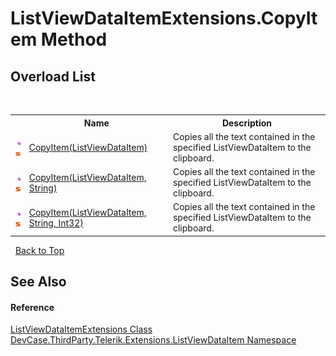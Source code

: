 # ListViewDataItemExtensions.CopyItem Method 
 


## Overload List
&nbsp;<table><tr><th></th><th>Name</th><th>Description</th></tr><tr><td>![Public method](media/pubmethod.gif "Public method")![Static member](media/static.gif "Static member")</td><td><a href="M_DevCase_ThirdParty_Telerik_Extensions_ListViewDataItem_ListViewDataItemExtensions_CopyItem">CopyItem(ListViewDataItem)</a></td><td>
Copies all the text contained in the specified ListViewDataItem to the clipboard.</td></tr><tr><td>![Public method](media/pubmethod.gif "Public method")![Static member](media/static.gif "Static member")</td><td><a href="M_DevCase_ThirdParty_Telerik_Extensions_ListViewDataItem_ListViewDataItemExtensions_CopyItem_1">CopyItem(ListViewDataItem, String)</a></td><td>
Copies all the text contained in the specified ListViewDataItem to the clipboard.</td></tr><tr><td>![Public method](media/pubmethod.gif "Public method")![Static member](media/static.gif "Static member")</td><td><a href="M_DevCase_ThirdParty_Telerik_Extensions_ListViewDataItem_ListViewDataItemExtensions_CopyItem_2">CopyItem(ListViewDataItem, String, Int32)</a></td><td>
Copies all the text contained in the specified ListViewDataItem to the clipboard.</td></tr></table>&nbsp;
<a href="#listviewdataitemextensions.copyitem-method">Back to Top</a>

## See Also


#### Reference
<a href="T_DevCase_ThirdParty_Telerik_Extensions_ListViewDataItem_ListViewDataItemExtensions">ListViewDataItemExtensions Class</a><br /><a href="N_DevCase_ThirdParty_Telerik_Extensions_ListViewDataItem">DevCase.ThirdParty.Telerik.Extensions.ListViewDataItem Namespace</a><br />